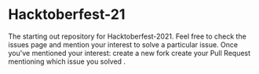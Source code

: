 # Hacktoberfest-21
The starting out repository for Hacktoberfest-2021.
Feel free to check the issues page and mention your interest to solve a particular issue. Once you've mentioned your interest:
create a new fork
create your Pull Request mentioning which issue you solved
.
